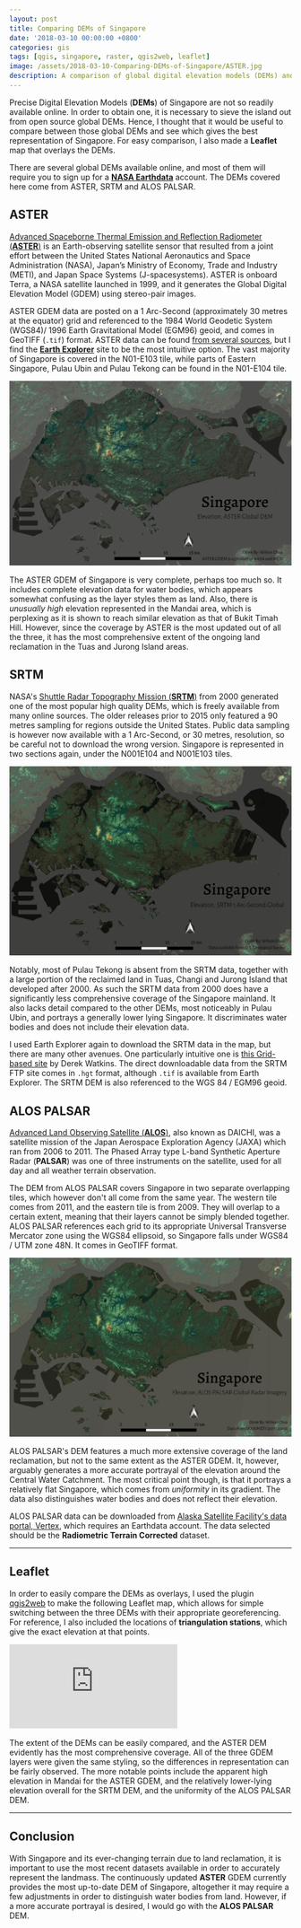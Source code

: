 ```yaml
---
layout: post
title: Comparing DEMs of Singapore
date: '2018-03-10 00:00:00 +0800'
categories: gis
tags: [qgis, singapore, raster, qgis2web, leaflet]
image: /assets/2018-03-10-Comparing-DEMs-of-Singapore/ASTER.jpg
description: A comparison of global digital elevation models (DEMs) and their representation of Singapore, using hillshaded raster maps made in QGIS, and Leaflet.
---
```

Precise Digital Elevation Models (**DEMs**) of Singapore are not so readily available online. In order to obtain one, it is necessary to sieve the island out from open source global DEMs. Hence, I thought that it would be useful to compare between those global DEMs and see which gives the best representation of Singapore. For easy comparison, I also made a **Leaflet** map that overlays the DEMs.

<!--excerpt-->

There are several global DEMs available online, and most of them will require you to sign up for a [**NASA Earthdata**](https://urs.earthdata.nasa.gov/home) account. The DEMs covered here come from ASTER, SRTM and ALOS PALSAR.


## ASTER

[Advanced Spaceborne Thermal Emission and Reflection Radiometer (**ASTER**)](https://asterweb.jpl.nasa.gov/) is an Earth-observing satellite sensor that resulted from a joint effort between the United States National Aeronautics and Space Administration (NASA), Japan’s Ministry of Economy, Trade and Industry (METI), and Japan Space Systems (J-spacesystems). ASTER is onboard Terra, a NASA satellite launched in 1999, and it generates the Global Digital Elevation Model (GDEM) using stereo-pair images.

ASTER GDEM data are posted on a 1 Arc-Second (approximately 30 metres at the equator) grid and referenced to the 1984 World Geodetic System (WGS84)/ 1996 Earth Gravitational Model (EGM96) geoid, and comes in GeoTIFF (`.tif`) format. ASTER data can be found [from several sources](https://asterweb.jpl.nasa.gov/data.asp), but I find the [**Earth Explorer**](https://earthexplorer.usgs.gov/) site to be the most intuitive option. The vast majority of Singapore is covered in the N01-E103 tile, while parts of Eastern Singapore, Pulau Ubin and Pulau Tekong can be found in the N01-E104 tile.

[![ASTER DEM](/assets/2018-03-10-Comparing-DEMs-of-Singapore/ASTER.jpg "ASTER DEM")](/assets/2018-03-10-Comparing-DEMs-of-Singapore/ASTER.png)

The ASTER GDEM of Singapore is very complete, perhaps too much so. It includes complete elevation data for water bodies, which appears somewhat confusing as the layer styles them as land. Also, there is _unusually high_ elevation represented in the Mandai area, which is perplexing as it is shown to reach similar elevation as that of Bukit Timah Hill. However, since the coverage by ASTER is the most updated out of all the three, it has the most comprehensive extent of the ongoing land reclamation in the Tuas and Jurong Island areas.


## SRTM

NASA's [Shuttle Radar Topography Mission (**SRTM**)](https://www2.jpl.nasa.gov/srtm/) from 2000 generated one of the most popular high quality DEMs, which is freely available from many online sources. The older releases prior to 2015 only featured a 90 metres sampling for regions outside the United States. Public data sampling is however now available with a 1 Arc-Second, or 30 metres, resolution, so be careful not to download the wrong version. Singapore is represented in two sections again, under the N001E104 and N001E103 tiles.

[![SRTM DEM](/assets/2018-03-10-Comparing-DEMs-of-Singapore/SRTM.jpg "SRTM DEM")](/assets/2018-03-10-Comparing-DEMs-of-Singapore/SRTM.png)

Notably, most of Pulau Tekong is absent from the SRTM data, together with a large portion of the reclaimed land in Tuas, Changi and Jurong Island that developed after 2000. As such the SRTM data from 2000 does have a significantly less comprehensive coverage of the Singapore mainland. It also lacks detail compared to the other DEMs, most noticeably in Pulau Ubin, and portrays a generally lower lying Singapore. It discriminates water bodies and does not include their elevation data.

I used Earth Explorer again to download the SRTM data in the map, but there are many other avenues. One particularly intuitive one is [this Grid-based site](http://dwtkns.com/srtm30m/) by Derek Watkins. The direct downloadable data from the SRTM FTP site comes in `.hgt` format, although `.tif` is available from Earth Explorer. The SRTM DEM is also referenced to the WGS 84 / EGM96 geoid.


## ALOS PALSAR

[Advanced Land Observing Satellite (**ALOS**)](http://www.eorc.jaxa.jp/ALOS/en/index.htm), also known as DAICHI, was a satellite mission of the Japan Aerospace Exploration Agency (JAXA) which ran from 2006 to 2011. The Phased Array type L-band Synthetic Aperture Radar (**PALSAR**) was one of three instruments on the satellite, used for all day and all weather terrain observation.

The DEM from ALOS PALSAR covers Singapore in two separate overlapping tiles, which however don't all come from the same year. The western tile comes from 2011, and the eastern tile is from 2009. They will overlap to a certain extent, meaning that their layers cannot be simply blended together. ALOS PALSAR references each grid to its appropriate Universal Transverse Mercator zone using the WGS84 ellipsoid, so Singapore falls under WGS84 / UTM zone 48N. It comes in GeoTIFF format.

[![ALOS PALSAR DEM](/assets/2018-03-10-Comparing-DEMs-of-Singapore/ALOSPALSAR.jpg "ALOS PALSAR DEM")](/assets/2018-03-10-Comparing-DEMs-of-Singapore/ALOSPALSAR.png)

ALOS PALSAR's DEM features a much more extensive coverage of the land reclamation, but not to the same extent as the ASTER GDEM. It, however, arguably generates a more accurate portrayal of the elevation around the Central Water Catchment. The most critical point though, is that it portrays a relatively flat Singapore, which comes from _uniformity_ in its gradient. The data also distinguishes water bodies and does not reflect their elevation.

ALOS PALSAR data can be downloaded from [Alaska Satellite Facility's data portal, Vertex](https://vertex.daac.asf.alaska.edu/), which requires an Earthdata account. The data selected should be the **Radiometric Terrain Corrected** dataset.

---

## Leaflet

In order to easily compare the DEMs as overlays, I used the plugin [qgis2web](https://plugins.qgis.org/plugins/qgis2web/) to make the following Leaflet map, which allows for simple switching between the three DEMs with their appropriate georeferencing. For reference, I also included the locations of **triangulation stations**, which give the exact elevation at that points.

<div class="iframeWrapper">
  <iframe src="https://wilsoncwc.github.io/singapore-dem" frameborder="0" allowfullscreen> </iframe>
</div>

The extent of the DEMs can be easily compared, and the ASTER DEM evidently has the most comprehensive coverage. All of the three GDEM layers were given the same styling, so the differences in representation can be fairly observed. The more notable points include the apparent high elevation in Mandai for the ASTER GDEM, and the relatively lower-lying elevation overall for the SRTM DEM, and the uniformity of the ALOS PALSAR DEM.

---

## Conclusion

With Singapore and its ever-changing terrain due to land reclamation, it is important to use the most recent datasets available in order to accurately represent the landmass. The continuously updated **ASTER** GDEM currently provides the most up-to-date DEM of Singapore, altogether it may require a few adjustments in order to distinguish water bodies from land. However, if a more accurate portrayal is desired, I would go with the **ALOS PALSAR** DEM.
